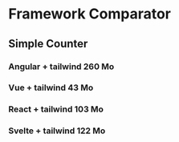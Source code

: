 # Framework Comparator

## Simple Counter
### Angular + tailwind 260 Mo
### Vue + tailwind 43 Mo
### React + tailwind 103 Mo
### Svelte + tailwind 122 Mo